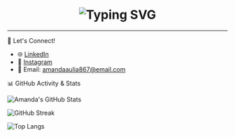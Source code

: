<h1 align="center">
  <img src="https://readme-typing-svg.herokuapp.com?font=Fira+Code&size=24&duration=3000&pause=1000&color=FF69B4&center=true&vCenter=true&width=500&lines=HiGyus!+I'm+Amanda+Aulia+Putri!;Information+Systems+Student+%F0%9F%93%9A" alt="Typing SVG" />
</h1>

---

🤝 Let's Connect!

- 🌐 [LinkedIn](https://www.linkedin.com/in/amanda-aulia-putri-b437b1372)  
- 📸 [Instagram](https://www.instagram.com/amndlyyptr)  
- 📧 Email: amandaaulia867@email.com  


📊 GitHub Activity & Stats

<!-- Statistik umum -->
![Amanda's GitHub Stats](https://github-readme-stats.vercel.app/api?username=amandlyyptr&show_icons=true&theme=rose_pine)

<!-- Streak aktivitas -->
![GitHub Streak](https://github-readme-streak-stats.herokuapp.com?user=amandlyyptr&theme=rose_pine)

<!-- Bahasa yang paling sering dipakai -->
![Top Langs](https://github-readme-stats.vercel.app/api/top-langs/?username=amandlyyptr&layout=compact&theme=rose_pine)
